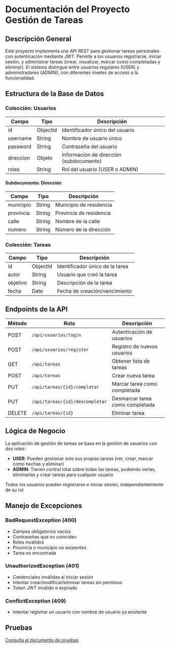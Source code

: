 # Documentación del Proyecto Gestión de Tareas

## Descripción General
Este proyecto implementa una API REST para gestionar tareas personales con autenticación mediante JWT. Permite a los usuarios registrarse, iniciar sesión, y administrar tareas (crear, visualizar, marcar como completadas y eliminar). El sistema distingue entre usuarios regulares (USER) y administradores (ADMIN), con diferentes niveles de acceso a la funcionalidad.

## Estructura de la Base de Datos

### Colección: Usuarios
| Campo | Tipo | Descripción |
|-------|------|-------------|
| id | ObjectId | Identificador único del usuario |
| username | String | Nombre de usuario único |
| password | String | Contraseña del usuario |
| direccion | Objeto | Información de dirección (subdocumento) |
| roles | String | Rol del usuario (USER o ADMIN) |

#### Subdocumento: Dirección
| Campo | Tipo | Descripción |
|-------|------|-------------|
| municipio | String | Municipio de residencia |
| provincia | String | Provincia de residencia |
| calle | String | Nombre de la calle |
| numero | String | Número de la dirección |

### Colección: Tareas
| Campo | Tipo | Descripción |
|-------|------|-------------|
| id | ObjectId | Identificador único de la tarea |
| autor | String | Usuario que creó la tarea |
| objetivo | String | Descripción de la tarea |
| fecha | Date | Fecha de creación/vencimiento |

## Endpoints de la API

| Método | Ruta | Descripción |
|--------|------|-------------|
| POST | `/api/usuarios/login` | Autenticación de usuarios |
| POST | `/api/usuarios/register` | Registro de nuevos usuarios |
| GET | `/api/tareas` | Obtener lista de tareas |
| POST | `/api/tareas` | Crear nueva tarea |
| PUT | `/api/tareas/{id}/completar` | Marcar tarea como completada |
| PUT | `/api/tareas/{id}/descompletar` | Desmarcar tarea como completada |
| DELETE | `/api/tareas/{id}` | Eliminar tarea |

## Lógica de Negocio
La aplicación de gestión de tareas se basa en la gestión de usuarios con dos roles:

- **USER**: Pueden gestionar solo sus propias tareas (ver, crear, marcar como hechas y eliminar)
- **ADMIN**: Tienen control total sobre todas las tareas, pudiendo verlas, eliminarlas y crear tareas para cualquier usuario

Todos los usuarios pueden registrarse e iniciar sesión, independientemente de su rol.

## Manejo de Excepciones

### BadRequestException (400)
- Campos obligatorios vacíos
- Contraseñas que no coinciden
- Roles inválidos
- Provincia o municipio no existentes
- Tarea no encontrada

### UnauthorizedException (401)
- Credenciales inválidas al iniciar sesión
- Intentar crear/modificar/eliminar tareas sin permisos
- Token JWT inválido o expirado

### ConflictException (409)
- Intentar registrar un usuario con nombre de usuario ya existente

## Pruebas
[Consulta el documento de pruebas](./Pruebas.pdf)